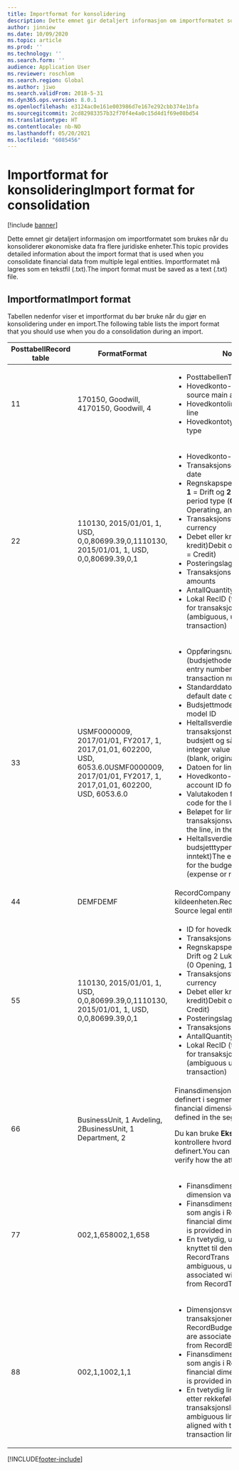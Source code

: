 ```yaml
---
title: Importformat for konsolidering
description: Dette emnet gir detaljert informasjon om importformatet som brukes når du konsoliderer økonomiske data fra flere juridiske enheter.
author: jinniew
ms.date: 10/09/2020
ms.topic: article
ms.prod: ''
ms.technology: ''
ms.search.form: ''
audience: Application User
ms.reviewer: roschlom
ms.search.region: Global
ms.author: jiwo
ms.search.validFrom: 2018-5-31
ms.dyn365.ops.version: 8.0.1
ms.openlocfilehash: e3124ac0e161e003986d7e167e292cbb374e1bfa
ms.sourcegitcommit: 2cd82983357b32f70f4e4a0c15d4d1f69e08bd54
ms.translationtype: HT
ms.contentlocale: nb-NO
ms.lasthandoff: 05/20/2021
ms.locfileid: "6085456"
---
```

# <a name="import-format-for-consolidation"></a><span data-ttu-id="a1b2c-103">Importformat for konsolidering</span><span class="sxs-lookup"><span data-stu-id="a1b2c-103">Import format for consolidation</span></span>

[!include [banner](../includes/banner.md)]

<span data-ttu-id="a1b2c-104">Dette emnet gir detaljert informasjon om importformatet som brukes når du konsoliderer økonomiske data fra flere juridiske enheter.</span><span class="sxs-lookup"><span data-stu-id="a1b2c-104">This topic provides detailed information about the import format that is used when you consolidate financial data from multiple legal entities.</span></span> <span data-ttu-id="a1b2c-105">Importformatet må lagres som en tekstfil (.txt).</span><span class="sxs-lookup"><span data-stu-id="a1b2c-105">The import format must be saved as a text (.txt) file.</span></span>

## <a name="import-format"></a><span data-ttu-id="a1b2c-106">Importformat</span><span class="sxs-lookup"><span data-stu-id="a1b2c-106">Import format</span></span>

<span data-ttu-id="a1b2c-107">Tabellen nedenfor viser et importformat du bør bruke når du gjør en konsolidering under en import.</span><span class="sxs-lookup"><span data-stu-id="a1b2c-107">The following table lists the import format that you should use when you do a consolidation during an import.</span></span>

| <span data-ttu-id="a1b2c-108">Posttabell</span><span class="sxs-lookup"><span data-stu-id="a1b2c-108">Record table</span></span> | <span data-ttu-id="a1b2c-109">Format</span><span class="sxs-lookup"><span data-stu-id="a1b2c-109">Format</span></span> | <span data-ttu-id="a1b2c-110">Notater</span><span class="sxs-lookup"><span data-stu-id="a1b2c-110">Notes</span></span> |
|--------------|---------|-------|
| <span data-ttu-id="a1b2c-111">1</span><span class="sxs-lookup"><span data-stu-id="a1b2c-111">1</span></span>            | <span data-ttu-id="a1b2c-112">170150, Goodwill, 4</span><span class="sxs-lookup"><span data-stu-id="a1b2c-112">170150, Goodwill, 4</span></span> | <ul><li><span data-ttu-id="a1b2c-113">Posttabellen</span><span class="sxs-lookup"><span data-stu-id="a1b2c-113">The record table</span></span></li><li><span data-ttu-id="a1b2c-114">Hovedkonto-IDen for kilden</span><span class="sxs-lookup"><span data-stu-id="a1b2c-114">The source main account ID</span></span></li><li><span data-ttu-id="a1b2c-115">Hovedkontolinjen</span><span class="sxs-lookup"><span data-stu-id="a1b2c-115">The main account line</span></span></li><li><span data-ttu-id="a1b2c-116">Hovedkontotypen</span><span class="sxs-lookup"><span data-stu-id="a1b2c-116">The main account type</span></span></li></ul> |
| <span data-ttu-id="a1b2c-117">2</span><span class="sxs-lookup"><span data-stu-id="a1b2c-117">2</span></span>            | <span data-ttu-id="a1b2c-118">110130, 2015/01/01, 1, USD, 0,0,80699.39,0,1</span><span class="sxs-lookup"><span data-stu-id="a1b2c-118">110130, 2015/01/01, 1, USD, 0,0,80699.39,0,1</span></span> | <ul><li><span data-ttu-id="a1b2c-119">Hovedkonto-IDen</span><span class="sxs-lookup"><span data-stu-id="a1b2c-119">The main account ID</span></span></li><li><span data-ttu-id="a1b2c-120">Transaksjonsdatoen</span><span class="sxs-lookup"><span data-stu-id="a1b2c-120">The transaction date</span></span></li><li><span data-ttu-id="a1b2c-121">Regnskapsperiodetypen (**0** = Åpning, **1** = Drift og **2** = Lukking)</span><span class="sxs-lookup"><span data-stu-id="a1b2c-121">The fiscal period type (**0** = Opening, **1** = Operating, and **2** = Closing)</span></span></li><li><span data-ttu-id="a1b2c-122">Transaksjonsvalutaen</span><span class="sxs-lookup"><span data-stu-id="a1b2c-122">The transaction currency</span></span></li><li><span data-ttu-id="a1b2c-123">Debet eller kredit (**0** = debet og **1** = kredit)</span><span class="sxs-lookup"><span data-stu-id="a1b2c-123">Debit or credit (**0** = Debit and **1** = Credit)</span></span></li><li><span data-ttu-id="a1b2c-124">Posteringslaget</span><span class="sxs-lookup"><span data-stu-id="a1b2c-124">The posting layer</span></span></li><li><span data-ttu-id="a1b2c-125">Transaksjonsbeløp</span><span class="sxs-lookup"><span data-stu-id="a1b2c-125">Transaction amounts</span></span></li><li><span data-ttu-id="a1b2c-126">Antall</span><span class="sxs-lookup"><span data-stu-id="a1b2c-126">Quantity</span></span></li><li><span data-ttu-id="a1b2c-127">Lokal RecID (tvetydig, unik int64-verdi for transaksjonen)</span><span class="sxs-lookup"><span data-stu-id="a1b2c-127">The local RecID (ambiguous, unique int64 value for the transaction)</span></span></li></ul> |
| <span data-ttu-id="a1b2c-128">3</span><span class="sxs-lookup"><span data-stu-id="a1b2c-128">3</span></span>            | <span data-ttu-id="a1b2c-129">USMF0000009, 2017/01/01, FY2017, 1, 2017,01,01, 602200, USD, 6053.6.0</span><span class="sxs-lookup"><span data-stu-id="a1b2c-129">USMF0000009, 2017/01/01, FY2017, 1, 2017,01,01, 602200, USD, 6053.6.0</span></span> | <ul><li><span data-ttu-id="a1b2c-130">Oppføringsnummeret (budsjethodetransaksjonsnummer)</span><span class="sxs-lookup"><span data-stu-id="a1b2c-130">The entry number (budget header transaction number)</span></span></li><li><span data-ttu-id="a1b2c-131">Standarddatoen for budsjetthodet</span><span class="sxs-lookup"><span data-stu-id="a1b2c-131">The default date of the budget header</span></span></li><li><span data-ttu-id="a1b2c-132">Budsjettmodell-IDen</span><span class="sxs-lookup"><span data-stu-id="a1b2c-132">The budget model ID</span></span></li><li><span data-ttu-id="a1b2c-133">Heltallsverdien for opplisting for transaksjonstypen (tom, opprinnelig budsjett og så videre)</span><span class="sxs-lookup"><span data-stu-id="a1b2c-133">The enumeration integer value for the transaction type (blank, original budget, and so on)</span></span></li><li><span data-ttu-id="a1b2c-134">Datoen for linjen</span><span class="sxs-lookup"><span data-stu-id="a1b2c-134">The date of the line</span></span></li><li><span data-ttu-id="a1b2c-135">Hovedkonto-IDen for linjen</span><span class="sxs-lookup"><span data-stu-id="a1b2c-135">The main account ID for the line</span></span></li><li><span data-ttu-id="a1b2c-136">Valutakoden for linjen</span><span class="sxs-lookup"><span data-stu-id="a1b2c-136">The currency code for the line</span></span></li><li><span data-ttu-id="a1b2c-137">Beløpet for linjen, i transaksjonsvalutaen</span><span class="sxs-lookup"><span data-stu-id="a1b2c-137">The amount for the line, in the transaction currency</span></span></li><li><span data-ttu-id="a1b2c-138">Heltallsverdien for opplisting for budsjetttypen for linjen (utgift eller inntekt)</span><span class="sxs-lookup"><span data-stu-id="a1b2c-138">The enumeration integer value for the budget type for the line (expense or revenue)</span></span></li></ul> |
| <span data-ttu-id="a1b2c-139">4</span><span class="sxs-lookup"><span data-stu-id="a1b2c-139">4</span></span>            | <span data-ttu-id="a1b2c-140">DEMF</span><span class="sxs-lookup"><span data-stu-id="a1b2c-140">DEMF</span></span> | <span data-ttu-id="a1b2c-141">RecordCompany er den juridiske kildeenheten.</span><span class="sxs-lookup"><span data-stu-id="a1b2c-141">RecordCompany is the Source legal entity.</span></span> |
| <span data-ttu-id="a1b2c-142">5</span><span class="sxs-lookup"><span data-stu-id="a1b2c-142">5</span></span>            | <span data-ttu-id="a1b2c-143">110130, 2015/01/01, 1, USD, 0,0,80699.39,0,1</span><span class="sxs-lookup"><span data-stu-id="a1b2c-143">110130, 2015/01/01, 1, USD, 0,0,80699.39,0,1</span></span> | <ul><li><span data-ttu-id="a1b2c-144">ID for hovedkonto</span><span class="sxs-lookup"><span data-stu-id="a1b2c-144">Main account ID</span></span></li><li><span data-ttu-id="a1b2c-145">Transaksjonsdato</span><span class="sxs-lookup"><span data-stu-id="a1b2c-145">Transaction date</span></span></li><li><span data-ttu-id="a1b2c-146">Regnskapsperiodetypen (0 Åpning, 1 Drift og 2 Lukking)</span><span class="sxs-lookup"><span data-stu-id="a1b2c-146">Fiscal period type (0 Opening, 1 Operating, 2 Closing)</span></span></li><li><span data-ttu-id="a1b2c-147">Transaksjonsvaluta</span><span class="sxs-lookup"><span data-stu-id="a1b2c-147">Transaction currency</span></span></li><li><span data-ttu-id="a1b2c-148">Debet eller kredit (0 for debet og 1 for kredit)</span><span class="sxs-lookup"><span data-stu-id="a1b2c-148">Debit or Credit (0 for Debit, 1 for Credit)</span></span></li><li><span data-ttu-id="a1b2c-149">Posteringslag</span><span class="sxs-lookup"><span data-stu-id="a1b2c-149">Posting layer</span></span></li><li><span data-ttu-id="a1b2c-150">Transaksjonsbeløp</span><span class="sxs-lookup"><span data-stu-id="a1b2c-150">Transaction amount</span></span></li><li><span data-ttu-id="a1b2c-151">Antall</span><span class="sxs-lookup"><span data-stu-id="a1b2c-151">Quantity</span></span></li><li><span data-ttu-id="a1b2c-152">Lokal RecID (tvetydig, unik int64-verdi for transaksjonen)</span><span class="sxs-lookup"><span data-stu-id="a1b2c-152">Local recid (ambiguous unique int64 value for the transaction)</span></span></li></ul>  |
| <span data-ttu-id="a1b2c-153">6</span><span class="sxs-lookup"><span data-stu-id="a1b2c-153">6</span></span>            | <span data-ttu-id="a1b2c-154">BusinessUnit, 1 Avdeling, 2</span><span class="sxs-lookup"><span data-stu-id="a1b2c-154">BusinessUnit, 1 Department, 2</span></span> | <span data-ttu-id="a1b2c-155">Finansdimensjonsattributtene som er definert i segmentrekkefølgen.</span><span class="sxs-lookup"><span data-stu-id="a1b2c-155">The financial dimension attributes that are defined in the segment order.</span></span><p><span data-ttu-id="a1b2c-156">Du kan bruke **Eksport**-sidenn til å kontrollere hvordan attributtene er definert.</span><span class="sxs-lookup"><span data-stu-id="a1b2c-156">You can use the **Export** page to verify how the attributes are defined.</span></span></p> |
| <span data-ttu-id="a1b2c-157">7</span><span class="sxs-lookup"><span data-stu-id="a1b2c-157">7</span></span>            | <span data-ttu-id="a1b2c-158">002,1,658</span><span class="sxs-lookup"><span data-stu-id="a1b2c-158">002,1,658</span></span> | <ul><li><span data-ttu-id="a1b2c-159">Finansdimensjonsverdien</span><span class="sxs-lookup"><span data-stu-id="a1b2c-159">The financial dimension value</span></span></li><li><span data-ttu-id="a1b2c-160">Finansdimensjonen, som indeksen som angis i RecordDimensions</span><span class="sxs-lookup"><span data-stu-id="a1b2c-160">The financial dimension, as the index that is provided in RecordDimensions</span></span></li><li><span data-ttu-id="a1b2c-161">En tvetydig, unik post-ID som er knyttet til den unike post-IDen fra RecordTrans eller RecordTrans2</span><span class="sxs-lookup"><span data-stu-id="a1b2c-161">An ambiguous, unique record ID that is associated with the unique record ID from RecordTrans or RecordTrans2</span></span></li></ul> |
| <span data-ttu-id="a1b2c-162">8</span><span class="sxs-lookup"><span data-stu-id="a1b2c-162">8</span></span>            | <span data-ttu-id="a1b2c-163">002,1,1</span><span class="sxs-lookup"><span data-stu-id="a1b2c-163">002,1,1</span></span> | <ul><li><span data-ttu-id="a1b2c-164">Dimensjonsverdier som er knyttet til transaksjonen fra RecordBudget</span><span class="sxs-lookup"><span data-stu-id="a1b2c-164">Dimension values that are associated with the transaction from RecordBudget</span></span></li><li><span data-ttu-id="a1b2c-165">Finansdimensjonen, som indeksen som angis i RecordDimensions</span><span class="sxs-lookup"><span data-stu-id="a1b2c-165">The financial dimension, as the index that is provided in RecordDimensions</span></span></li><li><span data-ttu-id="a1b2c-166">En tvetydig linjepost-ID som justeres etter rekkefølgen til transaksjonslinjene i filen</span><span class="sxs-lookup"><span data-stu-id="a1b2c-166">An ambiguous line record ID that is aligned with the order of the transaction lines in the file</span></span></li></ul> |


[!INCLUDE[footer-include](../../includes/footer-banner.md)]
